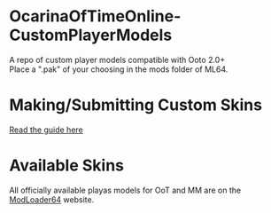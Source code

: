 # OcarinaOfTimeOnline-CustomPlayerModels
A repo of custom player models compatible with Ooto 2.0+ <br />
Place a ".pak" of your choosing in the mods folder of ML64.
# Making/Submitting Custom Skins
[Read the guide here](guide/README.md)

# Available Skins
All officially available playas models for OoT and MM are on the [ModLoader64](https://www.modloader64.com/models.html) website.